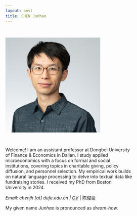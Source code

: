 ```yaml
---
layout: post
title: CHEN Junhao
---
```

<!--
Welcome! I am a job market candidate in economics at Boston University. 
I work mainly on topics in political economy, education, and development. I have expertise in textual analysis and data curation. I am seeking a job to do research in 2023-24.
<p>My given name <i>Junhao</i> is pronounced as <i>dream-how</i>. </p>
<p>Email: <i> chenjh [at] bu.edu | CV </i>  </p>

<img src="/assets/photo/headshot23.jpg" alt="drawing" width="300"/>
-->

<html>
<head>
<meta name="viewport" content="width=device-width, initial-scale=1">
<style>
* {
  box-sizing: border-box;
}

.column {
  float: left;
  padding: 10px;
  height: 300px; /* Should be removed. Only for demonstration */
}

.left {
  width: 33%;
}

.right {
  width: 67%;
}

/* Clear floats after the columns */
.row:after {
  content: "";
  display: table;
  clear: both;
}
</style>
</head>
<body>

<div class="row">
  <div class="column left" style="background-color:transparent;">
    <h2></h2> <!--column 1 title -->
    <p><img src="/assets/photo/headshot23.jpg" alt="drawing" width="300"/></p>
  </div>
  <div class="column right" style="background-color:transparent;">
    <h2></h2> <!--column title -->
    <p>Welcome! I am an assistant professor at Dongbei University of Finance & Economics in Dalian. I study applied microeconomics with a focus on formal and social institutions, covering topics in charitable giving, policy diffusion, and personnel selection. My empirical work builds on natural language processing to delve into textual data like fundraising stories. I received my PhD from Boston University in 2024.</p>
    
<p><i>Email: chenjh [at] dufe.edu.cn | <a href="https://www.dropbox.com/scl/fi/dte4a3f0cufqslp6qa2wl/Chen_Junhao_CV.pdf?rlkey=vmy8lbjxmntjhjloniw7muook&dl=0">CV</a> </i> | 陈俊豪 </p>

<p>My given name <i>Junhao</i> is pronounced as <i>dream-how</i>. </p>
  </div>
</div>

</body>
</html>

